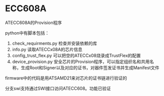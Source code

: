 # ECC608A

ATECC608A的Provision程序

python中有脚本包括：
1. check_requirments.py 检查并安装依赖的库
2. info.py 读取ATECCx08A的芯片信息
3. config_trust_flex.py 可以把空的ATECCx08烧录成TrustFlex的配置
4. device_provision.py 安全芯片的Provision程序，可以指定组织名和共用名称，生成Root和Signer以及对应的证书，对器件签发证书并生成Manifest文件

firmware中的代码是用ATSAMD21来对芯片的证书链进行验证的

分支swi支持通过SWI接口访问ATECC608。功能已验证